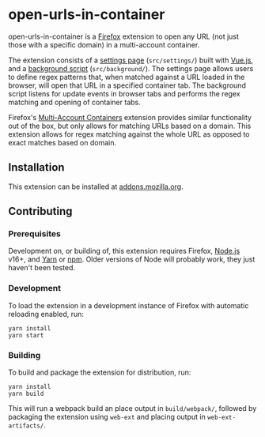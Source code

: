 # open-urls-in-container

open-urls-in-container is a [Firefox](https://www.mozilla.org/firefox/) extension to open any URL (not just those with a specific domain) in a multi-account container.

The extension consists of a [settings page](https://developer.mozilla.org/en-US/docs/Mozilla/Add-ons/WebExtensions/Implement_a_settings_page) (`src/settings/`) built with [Vue.js](https://vuejs.org/), and a [background script]() (`src/background/`). The settings page allows users to define regex patterns that, when matched against a URL loaded in the browser, will open that URL in a specified container tab. The background script listens for update events in browser tabs and performs the regex matching and opening of container tabs.

Firefox's [Multi-Account Containers](https://support.mozilla.org/kb/containers) extension provides similar functionality out of the box, but only allows for matching URLs based on a domain. This extension allows for regex matching against the whole URL as opposed to exact matches based on domain.

## Installation

This extension can be installed at [addons.mozilla.org](https://addons.mozilla.org/firefox/addon/open-urls-in-container/).

## Contributing

### Prerequisites

Development on, or building of, this extension requires Firefox, [Node.js](https://nodejs.org) v16+, and [Yarn](https://yarnpkg.com/getting-started) or [npm](https://docs.npmjs.com/). Older versions of Node will probably work, they just haven't been tested.

### Development

To load the extension in a development instance of Firefox with automatic reloading enabled, run:

```
yarn install
yarn start
```

### Building

To build and package the extension for distribution, run:

```
yarn install
yarn build
```

This will run a webpack build an place output in `build/webpack/`, followed by packaging the extension using `web-ext` and placing output in `web-ext-artifacts/`.
